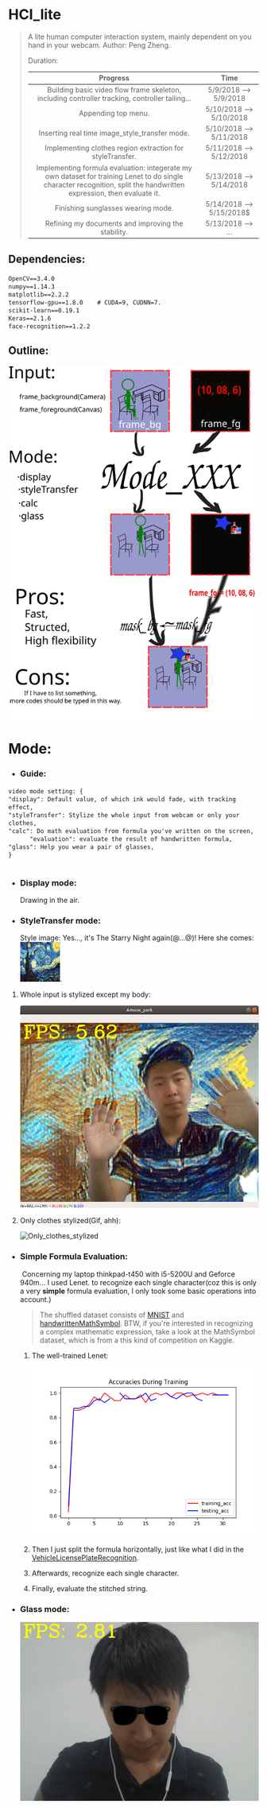# HCI_lite
> A lite human computer interaction system, mainly dependent on you hand in your webcam.
> Author: Peng Zheng.
>
> Duration: 
>
> |                           Progress                           |           Time           |
> | :----------------------------------------------------------: | :----------------------: |
> | Building basic video flow frame skeleton, including controller tracking, controller tailing... |  5/9/2018 --> 5/9/2018   |
> |                     Appending top menu.                      | 5/10/2018 --> 5/10/2018  |
> |        Inserting real time image_style_transfer mode.        | 5/10/2018 --> 5/11/2018  |
> |  Implementing clothes region extraction for styleTransfer.   | 5/11/2018 --> 5/12/2018  |
> | Implementing formula evaluation: integerate my own dataset for training Lenet to do single character recognition, split the handwritten expression, then evaluate it. | 5/13/2018 --> 5/14/2018  |
> |              Finishing sunglasses wearing mode.              | 5/14/2018 --> 5/15/2018$ |
> |      Refining my documents and improving the stability.      |    5/13/2018 --> ...     |



## Dependencies:

    OpenCV==3.4.0
    numpy==1.14.3
    matplotlib==2.2.2
    tensorflow-gpu==1.8.0    # CUDA=9, CUDNN=7.
    scikit-learn==0.19.1
    Keras==2.1.6
    face-recognition==1.2.2


## Outline:
![outline](./images/outline.svg)

# Mode:

- ### Guide:

```python3
video mode setting: {
"display": Default value, of which ink would fade, with tracking effect,
"styleTransfer": Stylize the whole input from webcam or only your clothes,
"calc": Do math evaluation from formula you've written on the screen,
      "evaluation": evaluate the result of handwritten formula,
"glass": Help you wear a pair of glasses,
}
```

# 

- ### Display mode:

  Drawing in the air.

- ### StyleTransfer mode:

  Style image: Yes..., it's The Starry Night again(@...@)! Here she comes:![The_Starry_Night](./images/theStarryNight.jpg).

1. Whole input is stylized except my body:

   ![Background_and_clothes_stylized](./images/Background_and_clothes_stylized.png)

2. Only clothes stylized(Gif, ahh):

   ![Only_clothes_stylized](./images/Stylization.gif)

- ### Simple Formula Evaluation:

  ​	Concerning my laptop thinkpad-t450 with i5-5200U and Geforce 940m... I used Lenet. to recognize each single character(coz this is only a very **simple** formula evaluation, I only took some basic operations into account.)

  > The shuffled dataset consists of [MNIST](http://yann.lecun.com/exdb/mnist/) and [handwrittenMathSymbol](https://www.kaggle.com/xainano/handwrittenmathsymbols/). BTW, if you're interested in recognizing a complex mathematic expression, take a look at the MathSymbol dataset, which is from a this kind of competition on Kaggle.

  1. The well-trained Lenet:

     ![Lenet](./images/lenet_training.png)

  2. Then I just split the formula horizontally, just like what I did in the [VehicleLicensePlateRecognition](https://github.com/ZhengPeng7/Vehicle_License_Plate_Recognition).

  3. Afterwards, recognize each single character.

  4. Finally, evaluate the stitched string.

- ### Glass mode:

  ![glass_modE](./images/glass_modE.gif)
